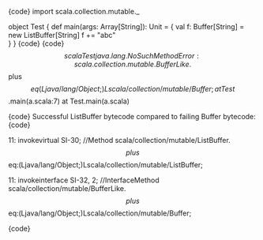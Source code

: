 {code}
import scala.collection.mutable._

object Test
{
  def main(args: Array[String]): Unit = {
    val f: Buffer[String] = new ListBuffer[String]
    f += "abc"    
  }
}
{code}
{code}
$$ scala Test
java.lang.NoSuchMethodError: scala.collection.mutable.BufferLike.$$plus$$eq(Ljava/lang/Object;)Lscala/collection/mutable/Buffer;
	at Test$$.main(a.scala:7)
	at Test.main(a.scala)

{code}
Successful ListBuffer bytecode compared to failing Buffer bytecode:
{code}

   11:	invokevirtual	SI-30; //Method scala/collection/mutable/ListBuffer.$$plus$$eq:(Ljava/lang/Object;)Lscala/collection/mutable/ListBuffer;

   11:	invokeinterface	SI-32,  2; //InterfaceMethod scala/collection/mutable/BufferLike.$$plus$$eq:(Ljava/lang/Object;)Lscala/collection/mutable/Buffer;

{code}
